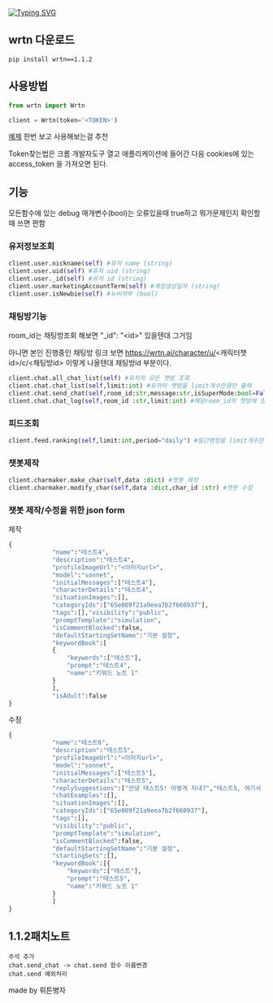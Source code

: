 [![Typing SVG](https://readme-typing-svg.demolab.com?font=Fira+Code&size=29&pause=1000&color=F7583A&center=true&width=435&lines=Unoffical+Wrtn+Api)](https://git.io/typing-svg)
## wrtn 다운로드
```
pip install wrtn==1.1.2
```

## 사용방법
```py
from wrtn import Wrtn

client = Wrtn(token='<TOKEN>')
```
[예제](https://github.com/sickwrtn/unoffical_wrtn_api/tree/main/wrtn/exam) 한번 보고 사용해보는걸 추천

Token찾는법은 크롬 개발자도구 열고 애플리케이션에 들어간 다음 cookies에 있는 access_token 을 가져오면 된다.

## 기능
모든함수에 있는 debug 매개변수(bool)는 오류있을때 true하고 뭐가문제인지 확인할때 쓰면 편함
### 유저정보조회
```py
client.user.nickname(self) #유저 name (string)
client.user.uid(self) #유저 uid (string)
client.user._id(self) #유저 id (string)
client.user.marketingAccountTerm(self) #계정생성일자 (string)
client.user.isNewbie(self) #뉴비여부 (bool)
```
### 채팅방기능
room_id는 채팅방조회 해보면 "_id": "\<id\>" 있을텐대 그거임 

아니면 본인 진행중인 채팅방 링크 보면 https://wrtn.ai/character/u/<캐릭터챗id>/c/<채팅방id> 이렇게 나올텐대 채팅방id 부분이다.
```py
client.chat.all_chat_list(self) #유저의 모든 챗방 조회
client.chat.chat_list(self,limit:int) #유저의 챗방을 limit개수만큼만 출력
client.chat.send_chat(self,room_id:str,message:str,isSuperMode:bool=False) #해당room_id의 챗방에 메시지 보낸 후 답변 출력
client.chat.chat_log(self,room_id :str,limit:int) #해당room_id의 챗방에 있는 채팅내역을 limit개수 만큼 출력
```
### 피드조회
```py
client.feed.ranking(self,limit:int,period="daily") #일간랭킹을 limit개수만큼출력 period는 daily, monthly 있음 (순위순)
```
### 챗봇제작
```py
client.charmaker.make_char(self,data :dict) #챗봇 제작
client.charmaker.modify_char(self,data :dict,char_id :str) #챗봇 수정
```
### 챗봇 제작/수정을 위한 json form
제작
```py
{
            "name":"테스트4",
            "description":"테스트4",
            "profileImageUrl":"<이미지url>",
            "model":"sonnet",
            "initialMessages":["테스트4"],
            "characterDetails":"테스트4",
            "situationImages":[],
            "categoryIds":["65e809f21a9eea7b2f660937"],
            "tags":[],"visibility":"public",
            "promptTemplate":"simulation",
            "isCommentBlocked":false,
            "defaultStartingSetName":"기본 설정",
            "keywordBook":[
            {
                "keywords":["테스트"],
                "prompt":"테스트4",
                "name":"키워드 노트 1"
            }
            ],
            "isAdult":false
}
```
수정
```py
{
            "name":"테스트6",
            "description":"테스트5",
            "profileImageUrl":"<이미지url>",
            "model":"sonnet",
            "initialMessages":["테스트5"],
            "characterDetails":"테스트5",
            "replySuggestions":["안녕 테스트5! 어떻게 지내?","테스트5, 여기서 뭐하고 있었어? 뭔가 재밌는 일이 생겼어?","오, 테스트5! 요즘 어떤 일들이 있었는지 이야기 좀 해줘, 궁금해!"],
            "chatExamples":[],
            "situationImages":[],
            "categoryIds":["65e809f21a9eea7b2f660937"],
            "tags":[],
            "visibility":"public",
            "promptTemplate":"simulation",
            "isCommentBlocked":false,
            "defaultStartingSetName":"기본 설정",
            "startingSets":[],
            "keywordBook":[{
                "keywords":["테스트"],
                "prompt":"테스트5",
                "name":"키워드 노트 1"
            }
            ]
}
```
## 1.1.2패치노트
```
주석 추가
chat.send_chat -> chat.send 함수 이름변경
chat.send 예외처리
```
made by 뤼튼병자
